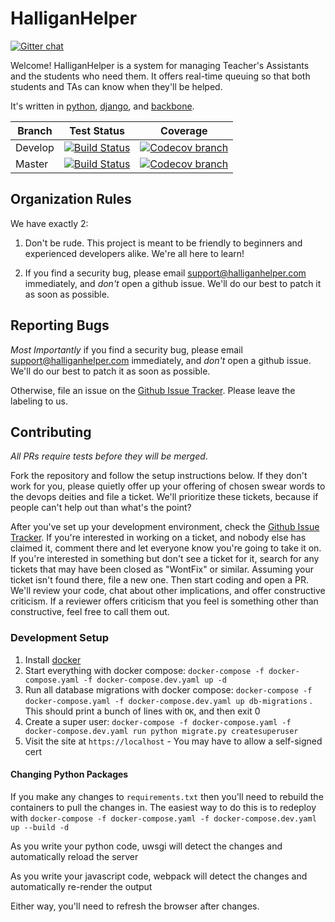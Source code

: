 # HalliganHelper
[![Gitter chat](https://badges.gitter.im/HalliganHelper/HalliganHelper.png)](https://gitter.im/HalliganHelper/)

Welcome! HalliganHelper is a system for managing Teacher's Assistants and the
students who need them. It offers real-time queuing so that both students and
TAs can know when they'll be helped. 

It's written in [python][python], [django][django], and [backbone][backbone].

| Branch  | Test Status | Coverage |
| ------  | ----------- | -------- |
| Develop | [![Build Status](https://travis-ci.org/HalliganHelper/HalliganHelper.svg?branch=develop)](https://travis-ci.org/HalliganHelper/HalliganHelper) | [![Codecov branch](https://img.shields.io/codecov/c/github/HalliganHelper/HalliganHelper/develop.svg)](https://codecov.io/gh/HalliganHelper/HalliganHelper/branch/develop) |
| Master  | [![Build Status](https://travis-ci.org/HalliganHelper/HalliganHelper.svg?branch=master)](https://travis-ci.org/HalliganHelper/HalliganHelper) | [![Codecov branch](https://img.shields.io/codecov/c/github/HalliganHelper/HalliganHelper/master.svg)](https://codecov.io/gh/HalliganHelper/HalliganHelper/branch/master) |





## Organization Rules

We have exactly 2:

1. Don't be rude. This project is meant to be friendly to beginners and
experienced developers alike. We're all here to learn!

2. If you find a security bug, please email 
support@halliganhelper.com immediately, and _don't_ open a github issue. We'll
do our best to patch it as soon as possible.

## Reporting Bugs

*Most Importantly* if you find a security bug, please email 
support@halliganhelper.com immediately, and _don't_ open a github issue. We'll
do our best to patch it as soon as possible.

Otherwise, file an issue on the [Github Issue Tracker][issues]. Please leave
the labeling to us.


## Contributing

_All PRs require tests before they will be merged_.

Fork the repository and follow the setup instructions below. If they don't work
for you, please quietly offer up your offering of chosen swear words to the
devops deities and file a ticket. We'll prioritize these tickets, because if 
people can't help out than what's the point?

After you've set up your development environment, check the 
[Github Issue Tracker][issues]. If you're interested in working on a ticket,
and nobody else has claimed it, comment there and let everyone know you're 
going to take it on. If you're interested in something but don't see a ticket
for it, search for any tickets that may have been closed as "WontFix" or 
similar. Assuming your ticket isn't found there, file a new one. Then start
coding and open a PR. We'll review your code, chat about other implications,
and offer constructive criticism. If a reviewer offers criticism that you feel
is something other than constructive, feel free to call them out.


### Development Setup

1. Install [docker](https://www.docker.com/products/docker-desktop)
2. Start everything with docker compose:  `docker-compose -f docker-compose.yaml -f docker-compose.dev.yaml up -d`
3. Run all database migrations with docker compose: `docker-compose -f docker-compose.yaml -f docker-compose.dev.yaml up db-migrations`
   . This should print a bunch of lines with `OK`, and then exit 0
4. Create a super user: `docker-compose -f docker-compose.yaml -f docker-compose.dev.yaml run python migrate.py createsuperuser`
5. Visit the site at `https://localhost` - You may have to allow a self-signed cert


#### Changing Python Packages

If you make any changes to `requirements.txt` then you'll need to rebuild the containers to pull the changes in.
The easiest way to do this is to redeploy with `docker-compose -f docker-compose.yaml -f docker-compose.dev.yaml up --build -d`


As you write your python code, uwsgi will detect the changes and automatically reload the server

As you write your javascript code, webpack will detect the changes and automatically re-render the output

Either way, you'll need to refresh the browser after changes.


[python]: https://www.python.org/
[django]: https://www.djangoproject.com/
[backbone]: http://backbonejs.org/
[issues]: https://github.com/HalliganHelper/HalliganHelper/issues
